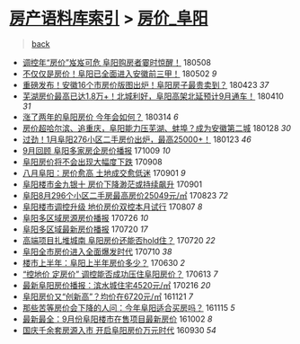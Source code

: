 [房产语料库索引](../../README.md)  > [房价_阜阳](房价_阜阳.md)
====
> [back](../README.md)

- [调控年“房价”岌岌可危 阜阳购房者霎时惊醒！](http://jkwz.applinzi.com/ittc/7100643564256232459.html#%E8%B0%83%E6%8E%A7%E5%B9%B4%E2%80%9C%E6%88%BF%E4%BB%B7%E2%80%9D%E5%B2%8C%E5%B2%8C%E5%8F%AF%E5%8D%B1+%E9%98%9C%E9%98%B3%E8%B4%AD%E6%88%BF%E8%80%85%E9%9C%8E%E6%97%B6%E6%83%8A%E9%86%92%EF%BC%81) 180508  
- [不仅仅是房价！阜阳已全面进入安徽前三甲！](http://jkwz.applinzi.com/ittc/7098632189547906055.html#%E4%B8%8D%E4%BB%85%E4%BB%85%E6%98%AF%E6%88%BF%E4%BB%B7%EF%BC%81%E9%98%9C%E9%98%B3%E5%B7%B2%E5%85%A8%E9%9D%A2%E8%BF%9B%E5%85%A5%E5%AE%89%E5%BE%BD%E5%89%8D%E4%B8%89%E7%94%B2%EF%BC%81) 180502 *9* 
- [重磅发布！安徽16个市房价版图出炉！阜阳房子最贵卖到？](http://jkwz.applinzi.com/ittc/7095248655391130634.html#%E9%87%8D%E7%A3%85%E5%8F%91%E5%B8%83%EF%BC%81%E5%AE%89%E5%BE%BD16%E4%B8%AA%E5%B8%82%E6%88%BF%E4%BB%B7%E7%89%88%E5%9B%BE%E5%87%BA%E7%82%89%EF%BC%81%E9%98%9C%E9%98%B3%E6%88%BF%E5%AD%90%E6%9C%80%E8%B4%B5%E5%8D%96%E5%88%B0%EF%BC%9F) 180423 *37* 
- [芜湖房价最高已达1.8万+！北城利好，阜阳高架北延预计9月通车！](http://jkwz.applinzi.com/ittc/7090326690083636230.html#%E8%8A%9C%E6%B9%96%E6%88%BF%E4%BB%B7%E6%9C%80%E9%AB%98%E5%B7%B2%E8%BE%BE1.8%E4%B8%87%2B%EF%BC%81%E5%8C%97%E5%9F%8E%E5%88%A9%E5%A5%BD%EF%BC%8C%E9%98%9C%E9%98%B3%E9%AB%98%E6%9E%B6%E5%8C%97%E5%BB%B6%E9%A2%84%E8%AE%A19%E6%9C%88%E9%80%9A%E8%BD%A6%EF%BC%81) 180410 *31* 
- [涨了两年的阜阳房价 今年会如何？](http://jkwz.applinzi.com/ittc/7080376782903837712.html#%E6%B6%A8%E4%BA%86%E4%B8%A4%E5%B9%B4%E7%9A%84%E9%98%9C%E9%98%B3%E6%88%BF%E4%BB%B7+%E4%BB%8A%E5%B9%B4%E4%BC%9A%E5%A6%82%E4%BD%95%EF%BC%9F) 180314 *6* 
- [房价超哈尔滨、追重庆，阜阳能力压芜湖、蚌埠？成为安徽第二城](http://jkwz.applinzi.com/ittc/7063646694531400710.html#%E6%88%BF%E4%BB%B7%E8%B6%85%E5%93%88%E5%B0%94%E6%BB%A8%E3%80%81%E8%BF%BD%E9%87%8D%E5%BA%86%EF%BC%8C%E9%98%9C%E9%98%B3%E8%83%BD%E5%8A%9B%E5%8E%8B%E8%8A%9C%E6%B9%96%E3%80%81%E8%9A%8C%E5%9F%A0%EF%BC%9F%E6%88%90%E4%B8%BA%E5%AE%89%E5%BE%BD%E7%AC%AC%E4%BA%8C%E5%9F%8E) 180128 *30* 
- [过劲！1月阜阳276小区二手房价出炉，最高25000+！](http://jkwz.applinzi.com/ittc/7061806240185713675.html#%E8%BF%87%E5%8A%B2%EF%BC%811%E6%9C%88%E9%98%9C%E9%98%B3276%E5%B0%8F%E5%8C%BA%E4%BA%8C%E6%89%8B%E6%88%BF%E4%BB%B7%E5%87%BA%E7%82%89%EF%BC%8C%E6%9C%80%E9%AB%9825000%2B%EF%BC%81) 180123 *46* 
- [9月回顾 阜阳多家房企房价播报](http://jkwz.applinzi.com/ittc/7022446052492444689.html#9%E6%9C%88%E5%9B%9E%E9%A1%BE+%E9%98%9C%E9%98%B3%E5%A4%9A%E5%AE%B6%E6%88%BF%E4%BC%81%E6%88%BF%E4%BB%B7%E6%92%AD%E6%8A%A5) 171009 *10* 
- [阜阳房价将不会出现大幅度下跌](http://jkwz.applinzi.com/ittc/7010998502115771153.html#%E9%98%9C%E9%98%B3%E6%88%BF%E4%BB%B7%E5%B0%86%E4%B8%8D%E4%BC%9A%E5%87%BA%E7%8E%B0%E5%A4%A7%E5%B9%85%E5%BA%A6%E4%B8%8B%E8%B7%8C) 170908  
- [八月阜阳：房价愈高 土地成交愈低迷](http://jkwz.applinzi.com/ittc/7008374614349317136.html#%E5%85%AB%E6%9C%88%E9%98%9C%E9%98%B3%EF%BC%9A%E6%88%BF%E4%BB%B7%E6%84%88%E9%AB%98+%E5%9C%9F%E5%9C%B0%E6%88%90%E4%BA%A4%E6%84%88%E4%BD%8E%E8%BF%B7) 170901 *9* 
- [阜阳楼市金九银十 房价下降渺茫或持续飙升](http://jkwz.applinzi.com/ittc/7008305531511637009.html#%E9%98%9C%E9%98%B3%E6%A5%BC%E5%B8%82%E9%87%91%E4%B9%9D%E9%93%B6%E5%8D%81+%E6%88%BF%E4%BB%B7%E4%B8%8B%E9%99%8D%E6%B8%BA%E8%8C%AB%E6%88%96%E6%8C%81%E7%BB%AD%E9%A3%99%E5%8D%87) 170901  
- [阜阳8月296个小区二手房最高房价25049元/㎡](http://jkwz.applinzi.com/ittc/7005017576105837584.html#%E9%98%9C%E9%98%B38%E6%9C%88296%E4%B8%AA%E5%B0%8F%E5%8C%BA%E4%BA%8C%E6%89%8B%E6%88%BF%E6%9C%80%E9%AB%98%E6%88%BF%E4%BB%B725049%E5%85%83%2F%E3%8E%A1) 170823 *72* 
- [阜阳楼市调控升级 地价房价双控本月试行](http://jkwz.applinzi.com/ittc/6999139743856854032.html#%E9%98%9C%E9%98%B3%E6%A5%BC%E5%B8%82%E8%B0%83%E6%8E%A7%E5%8D%87%E7%BA%A7+%E5%9C%B0%E4%BB%B7%E6%88%BF%E4%BB%B7%E5%8F%8C%E6%8E%A7%E6%9C%AC%E6%9C%88%E8%AF%95%E8%A1%8C) 170807 *8* 
- [阜阳多区域房源房价播报](http://jkwz.applinzi.com/ittc/6994550330136986640.html#%E9%98%9C%E9%98%B3%E5%A4%9A%E5%8C%BA%E5%9F%9F%E6%88%BF%E6%BA%90%E6%88%BF%E4%BB%B7%E6%92%AD%E6%8A%A5) 170726 *10* 
- [阜阳多区域最新房价播报](http://jkwz.applinzi.com/ittc/6992437397869298705.html#%E9%98%9C%E9%98%B3%E5%A4%9A%E5%8C%BA%E5%9F%9F%E6%9C%80%E6%96%B0%E6%88%BF%E4%BB%B7%E6%92%AD%E6%8A%A5) 170720 *17* 
- [高端项目扎堆城南 阜阳房价还能否hold住？](http://jkwz.applinzi.com/ittc/6992431496458404881.html#%E9%AB%98%E7%AB%AF%E9%A1%B9%E7%9B%AE%E6%89%8E%E5%A0%86%E5%9F%8E%E5%8D%97+%E9%98%9C%E9%98%B3%E6%88%BF%E4%BB%B7%E8%BF%98%E8%83%BD%E5%90%A6hold%E4%BD%8F%EF%BC%9F) 170720 *22* 
- [阜阳全市房价进入全面爆发时代](http://jkwz.applinzi.com/ittc/6988621635601826820.html#%E9%98%9C%E9%98%B3%E5%85%A8%E5%B8%82%E6%88%BF%E4%BB%B7%E8%BF%9B%E5%85%A5%E5%85%A8%E9%9D%A2%E7%88%86%E5%8F%91%E6%97%B6%E4%BB%A3) 170710 *38* 
- [楼市上半年：阜阳上半年房价多少？](http://jkwz.applinzi.com/ittc/6984977181791749125.html#%E6%A5%BC%E5%B8%82%E4%B8%8A%E5%8D%8A%E5%B9%B4%EF%BC%9A%E9%98%9C%E9%98%B3%E4%B8%8A%E5%8D%8A%E5%B9%B4%E6%88%BF%E4%BB%B7%E5%A4%9A%E5%B0%91%EF%BC%9F) 170630 *2* 
- [“控地价 定房价” 调控能否成功压住阜阳房价？](http://jkwz.applinzi.com/ittc/6978711763754157061.html#%E2%80%9C%E6%8E%A7%E5%9C%B0%E4%BB%B7+%E5%AE%9A%E6%88%BF%E4%BB%B7%E2%80%9D+%E8%B0%83%E6%8E%A7%E8%83%BD%E5%90%A6%E6%88%90%E5%8A%9F%E5%8E%8B%E4%BD%8F%E9%98%9C%E9%98%B3%E6%88%BF%E4%BB%B7%EF%BC%9F) 170613 *7* 
- [最新阜阳房价播报：滨水城住宅4520元/㎡](http://jkwz.applinzi.com/ittc/6935249196272845828.html#%E6%9C%80%E6%96%B0%E9%98%9C%E9%98%B3%E6%88%BF%E4%BB%B7%E6%92%AD%E6%8A%A5%EF%BC%9A%E6%BB%A8%E6%B0%B4%E5%9F%8E%E4%BD%8F%E5%AE%854520%E5%85%83%2F%E3%8E%A1) 170216 *20* 
- [阜阳房价又“创新高”？均价在6720元/㎡](http://jkwz.applinzi.com/ittc/6902984687856649221.html#%E9%98%9C%E9%98%B3%E6%88%BF%E4%BB%B7%E5%8F%88%E2%80%9C%E5%88%9B%E6%96%B0%E9%AB%98%E2%80%9D%EF%BC%9F%E5%9D%87%E4%BB%B7%E5%9C%A86720%E5%85%83%2F%E3%8E%A1) 161121 *7* 
- [那些苦等房价会下降的人问：今年阜阳适合买房吗？](http://jkwz.applinzi.com/ittc/6900779585695646725.html#%E9%82%A3%E4%BA%9B%E8%8B%A6%E7%AD%89%E6%88%BF%E4%BB%B7%E4%BC%9A%E4%B8%8B%E9%99%8D%E7%9A%84%E4%BA%BA%E9%97%AE%EF%BC%9A%E4%BB%8A%E5%B9%B4%E9%98%9C%E9%98%B3%E9%80%82%E5%90%88%E4%B9%B0%E6%88%BF%E5%90%97%EF%BC%9F) 161115 *5* 
- [最新最全：9月份阜阳楼市在售项目最新房价](http://jkwz.applinzi.com/ittc/6884335920991437829.html#%E6%9C%80%E6%96%B0%E6%9C%80%E5%85%A8%EF%BC%9A9%E6%9C%88%E4%BB%BD%E9%98%9C%E9%98%B3%E6%A5%BC%E5%B8%82%E5%9C%A8%E5%94%AE%E9%A1%B9%E7%9B%AE%E6%9C%80%E6%96%B0%E6%88%BF%E4%BB%B7) 161002 *8* 
- [国庆千余套房源入市 开启阜阳房价万元时代](http://jkwz.applinzi.com/ittc/6883667366671549445.html#%E5%9B%BD%E5%BA%86%E5%8D%83%E4%BD%99%E5%A5%97%E6%88%BF%E6%BA%90%E5%85%A5%E5%B8%82+%E5%BC%80%E5%90%AF%E9%98%9C%E9%98%B3%E6%88%BF%E4%BB%B7%E4%B8%87%E5%85%83%E6%97%B6%E4%BB%A3) 160930 *54* 
